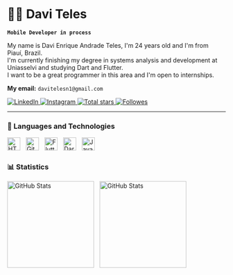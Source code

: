 # 🧑‍💻 Davi Teles
**`Mobile Developer in process`**

My name is Davi Enrique Andrade Teles, I'm 24 years old and I'm from Piauí, Brazil.  
I'm currently finishing my degree in systems analysis and development at Uniasselvi and studying Dart and Flutter.  
I want to be a great programmer in this area and I'm open to internships.  

**My email:** `davitelesn1@gmail.com`


<p align="left">
      <a href="https://www.linkedin.com/in/davitelesn1/">
        <img 
            alt="LinkedIn" 
            title="LinkedIn" 
             src="https://custom-icon-badges.demolab.com/badge/LinkedIn-blue?style=for-the-badge&logo=likidin321&logoColor=white"
        />
    </a>   
        <a href="https://www.instagram.com/davitelesn1/">
        <img 
            alt="Instagram" 
            title="IG" 
            src="https://custom-icon-badges.demolab.com/badge/Instagram-blue?style=for-the-badge&logo=instagram&logoColor=white"
        />
    </a>   
    <a href="https://github.com/davitelesn1?tab=stars">
        <img 
            alt="Total stars" 
            title="Total stars GitHub" 
            src="https://custom-icon-badges.demolab.com/github/stars/davitelesn1?color=55960c&style=for-the-badge&labelColor=488207&logo=star&label=estrelas"
        />
    </a>   
    <a href="https://github.com/davitelesn1?tab=followers">
        <img 
            alt="Followes" 
            title="Follow me on GitHub" 
            src="https://custom-icon-badges.demolab.com/github/followers/davitelesn1?color=236ad3&labelColor=1155ba&style=for-the-badge&logo=github&label=Seguidores&logoColor=white"
        />
    </a>
     
</p>

---

### 🤖 Languages ​​and Technologies

<img    align="left" 
    alt="HTML"
    title="HTML" 
    width="30px" 
    style="padding-right: 10px;" 
    src="https://cdn.jsdelivr.net/gh/devicons/devicon@latest/icons/html5/html5-original.svg"/>
<img 
    align="left" 
    alt="Git" 
    title="Git"
    width="30px" 
    style="padding-right: 10px;" 
    src="https://cdn.jsdelivr.net/gh/devicons/devicon@latest/icons/git/git-original.svg" />
<img 
    align="left" 
    alt="Flutter"
    title="Flutter" 
    width="30px" 
    style="padding-right: 10px;" 
    src="https://cdn.jsdelivr.net/gh/devicons/devicon@latest/icons/flutter/flutter-original.svg" />
<img 
    align="left" 
    alt="Dart" 
    title="Dart"
    width="30px" 
    style="padding-right: 10px;" 
    src="https://cdn.jsdelivr.net/gh/devicons/devicon@latest/icons/dart/dart-original.svg" />
<img 
    align="left" 
    alt="Java"
    title="Java" 
    width="30px" 
    style="padding-right: 10px;" 
    src="https://cdn.jsdelivr.net/gh/devicons/devicon@latest/icons/java/java-original.svg" />
<br/>
<br/>

### 📊 Statistics

<p>
  <img 
    align="left" 
    alt="GitHub Stats" 
    height="200" 
    style="padding-right: 10px;" 
    src="https://github-readme-stats.vercel.app/api?username=davitelesn1&show_icons=true&theme=chartreuse-dark&include_all_commits=true&locale=en" 
  />

<img 
      align="left" 
      alt="GitHub Stats" 
      height="200" 
      src="https://github-readme-stats.vercel.app/api/top-langs/?username=larissakich&theme=chartreuse-dark&layout=compact&custom_title=Technologies&langs_count=8" 
  />

</p>
